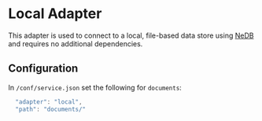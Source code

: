 # Local Adapter

This adapter is used to connect to a local, file-based data store using 
[NeDB](https://github.com/louischatriot/nedb) and requires no additional 
dependencies.

## Configuration

In `/conf/service.json` set the following for `documents`:

```javascript
  "adapter": "local",
  "path": "documents/"
```
